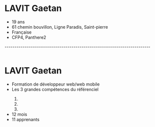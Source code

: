 <a href="https://zupimages.net/viewer.php?id=20/27/kv7v.png"><img src="https://zupimages.net/up/20/27/kv7v.png" alt="" /></a>
<h1>LAVIT Gaetan</h1>
  <ul>
    <li>19 ans</li>
    <li>61 chemin bouvillon, Ligne Paradis, Saint-pierre</li>
    <li>Française</li>
   <li>CFP4, Panthere2</li>
 </ul>
 <p>--------------------------------------------------------------------------</p>
 <a href="https://zupimages.net/viewer.php?id=20/27/gnol.png"><img src="https://zupimages.net/up/20/27/gnol.png" alt="" /></a>
<h1>LAVIT Gaetan</h1>
  <ul>
  <li>Formation de développeur web/web mobile</li>
  <li>Les 3 grandes compétences du référenciel</li>
  <ol>
    <li></li>
    <li></li>
    <li></li>
  </ol>
  <li>12 mois</li>
  <li>11 apprenants</li>
